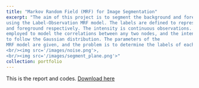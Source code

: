 ```yaml
---
title: "Markov Random Field (MRF) for Image Segmentation"
excerpt: "The aim of this project is to segment the background and foreground of an image
using the Label-Observation MRF model. The labels are defined to represent the background
and foreground respectively. The intensity is continuous observations. The Potts model is
employed to model the correlations between any two nodes, and the intensity is assumed
to follow the Gaussian distribution. The parameters of the
MRF model are given, and the problem is to determine the labels of each nodes.
<br/><img src='/images/noise.png'>,
<br/><img src='/images/segment_plane.png'>"
collection: portfolio
--- 
```

This is the report and codes.
[Download here](http://Wendy0601.github.io/files/segment.pdf)
